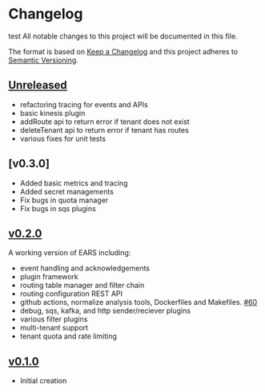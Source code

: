 # Changelog
test
All notable changes to this project will be documented in this file.

The format is based on [Keep a Changelog](http://keepachangelog.com/en/1.0.0/)
and this project adheres to [Semantic Versioning](http://semver.org/spec/v2.0.0.html).

## [Unreleased]
- refactoring tracing for events and APIs
- basic kinesis plugin
- addRoute api to return error if tenant does not exist
- deleteTenant api to return error if tenant has routes
- various fixes for unit tests

## [v0.3.0]
- Added basic metrics and tracing
- Added secret managements
- Fix bugs in quota manager
- Fix bugs in sqs plugins

## [v0.2.0]

A working version of EARS including:
- event handling and acknowledgements
- plugin framework
- routing table manager and filter chain
- routing configuration REST API  
- github actions, normalize analysis tools, Dockerfiles and Makefiles. [#60](https://github.com/xmidt-org/ears/pull/60)
- debug, sqs, kafka, and http sender/reciever plugins
- various filter plugins
- multi-tenant support
- tenant quota and rate limiting


## [v0.1.0]

* Initial creation

[Unreleased]: https://github.com/xmidt-org/ears/compare/v0.2.0..HEAD
[v0.2.0]: https://github.com/xmidt-org/ears/compare/v0.1.0...v0.2.0
[v0.1.0]: https://github.com/xmidt-org/ears/compare/aab401079d1826abe069f3f7e8516371a440bafc...v0.1.0
